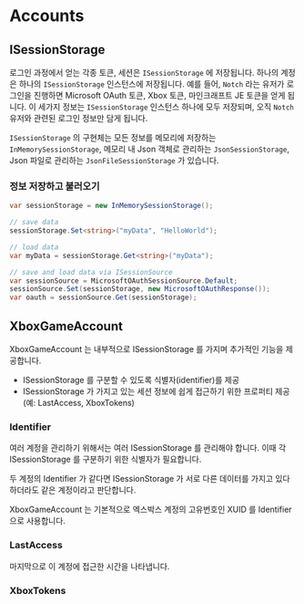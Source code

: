 # Accounts

## ISessionStorage

로그인 과정에서 얻는 각종 토큰, 세션은 `ISessionStorage` 에 저장됩니다. 하나의 계정은 하나의 `ISessionStorage` 인스턴스에 저장됩니다. 예를 들어, `Notch` 라는 유저가 로그인을 진행하면 Microsoft OAuth 토큰, Xbox 토큰, 마인크래프트 JE 토큰을 얻게 됩니다. 이 세가지 정보는 `ISessionStorage` 인스턴스 하나에 모두 저장되며, 오직 `Notch` 유저와 관련된 로그인 정보만 담게 됩니다.

`ISessionStorage` 의 구현체는 모든 정보를 메모리에 저장하는 `InMemorySessionStorage`, 메모리 내 Json 객체로 관리하는 `JsonSessionStorage`, Json 파일로 관리하는 `JsonFileSessionStorage` 가 있습니다.

### 정보 저장하고 불러오기

```csharp
var sessionStorage = new InMemorySessionStorage();

// save data
sessionStorage.Set<string>("myData", "HelloWorld");

// load data
var myData = sessionStorage.Get<string>("myData");

// save and load data via ISessionSource
var sessionSource = MicrosoftOAuthSessionSource.Default;
sessionSource.Set(sessionStorage, new MicrosoftOAuthResponse());
var oauth = sessionSource.Get(sessionStorage);
```

## XboxGameAccount

XboxGameAccount 는 내부적으로 ISessionStorage 를 가지며 추가적인 기능을 제공합니다.

* ISessionStorage 를 구분할 수 있도록 식별자(identifier)를 제공
* ISessionStorage 가 가지고 있는 세션 정보에 쉽게 접근하기 위한 프로퍼티 제공 (예: LastAccess, XboxTokens)

### Identifier

여러 계정을 관리하기 위해서는 여러 ISessionStorage 를 관리해야 합니다. 이때 각 ISessionStorage 를 구분하기 위한 식별자가 필요합니다.

두 계정의 Identifier 가 같다면 ISessionStorage 가 서로 다른 데이터를 가지고 있다 하더라도 같은 계정이라고 판단합니다.

XboxGameAccount 는 기본적으로 엑스박스 계정의 고유번호인 XUID 를 Identifier 으로 사용합니다.

### LastAccess

마지막으로 이 계정에 접근한 시간을 나타냅니다.

### XboxTokens
